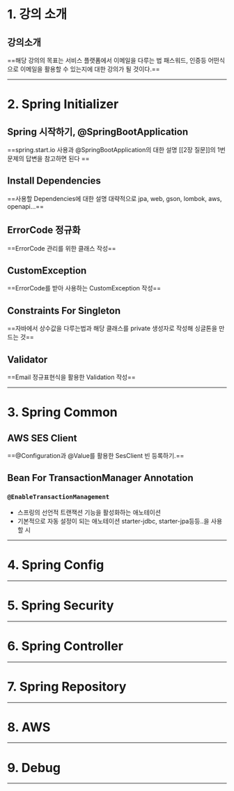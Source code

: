 # 1. 강의 소개
## 강의소개
==해당 강의의 목표는 서비스 플랫폼에서 이메일을 다루는 법 패스워드, 인증등 어떤식으로 이메일을 활용할 수 있는지에 대한 강의가 될 것이다.==
****
# 2. Spring Initializer
## Spring 시작하기, @SpringBootApplication
==spring.start.io 사용과 @SpringBootApplication의 대한 설명 [[2장 질문]]의 1번 문제의 답변을 참고하면 된다 ==
## Install Dependencies
==사용할 Dependencies에 대한 설명 대략적으로 jpa, web, gson, lombok, aws, openapi...==
## ErrorCode 정규화
==ErrorCode 관리를 위한 클래스 작성==
## CustomException
==ErrorCode를 받아 사용하는 CustomException 작성==
## Constraints For Singleton
==자바에서 상수값을 다루는법과 해당 클래스를 private 생성자로 작성해 싱글톤을 만드는 것==
## Validator
==Email 정규표현식을 활용한 Validation 작성==
****
# 3. Spring Common
## AWS SES Client
==@Configuration과 @Value를 활용한 SesClient 빈 등록하기.==
## Bean For TransactionManager Annotation
### `@EnableTransactionManagement`
- 스프링의 선언적 트랜잭션 기능을 활성화하는 애노테이션
- 기본적으로 자동 설정이 되는 애노테이션 starter-jdbc, starter-jpa등등..을 사용할 시
****
# 4. Spring Config

****
# 5. Spring Security

****
# 6. Spring Controller

****
# 7. Spring Repository

****
# 8. AWS

****
# 9. Debug

****